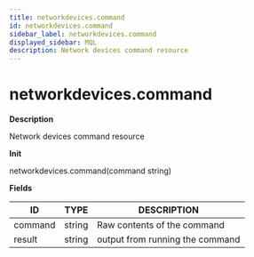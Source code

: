```yaml
---
title: networkdevices.command
id: networkdevices.command
sidebar_label: networkdevices.command
displayed_sidebar: MQL
description: Network devices command resource
---
```


# networkdevices.command

**Description**

Network devices command resource

**Init**

networkdevices.command(command string)

**Fields**

| ID      | TYPE   | DESCRIPTION                     |
| ------- | ------ | ------------------------------- |
| command | string | Raw contents of the command     |
| result  | string | output from running the command |
